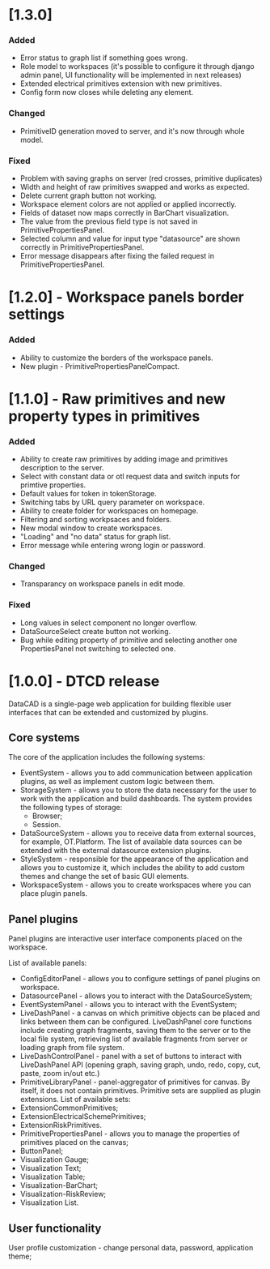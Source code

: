 # [1.3.0]

### Added

- Error status to graph list if something goes wrong.
- Role model to workspaces (it's possible to configure it through django admin panel, UI functionality will be implemented in next releases)
- Extended electrical primitives extension with new primitives.
- Config form now closes while deleting any element.

### Changed

- PrimitiveID generation moved to server, and it's now through whole model.

### Fixed

- Problem with saving graphs on server (red crosses, primitive duplicates)
- Width and height of raw primitives swapped and works as expected.
- Delete current graph button not working.
- Workspace element colors are not applied or applied incorrectly.
- Fields of dataset now maps correctly in BarChart visualization.
- The value from the previous field type is not saved in PrimitivePropertiesPanel.
- Selected column and value for input type "datasource" are shown correctly in PrimitivePropertiesPanel.
- Error message disappears after fixing the failed request in PrimitivePropertiesPanel.

# [1.2.0] - Workspace panels border settings

### Added

- Ability to customize the borders of the workspace panels.
- New plugin - PrimitivePropertiesPanelCompact.

# [1.1.0] - Raw primitives and new property types in primitives

### Added

- Ability to create raw primitives by adding image and primitives description to the server.
- Select with constant data or otl request data and switch inputs for primtive properties.
- Default values for token in tokenStorage.
- Switching tabs by URL query parameter on workspace.
- Ability to create folder for workspaces on homepage.
- Filtering and sorting workpsaces and folders.
- New modal window to create workspaces.
- "Loading" and "no data" status for graph list.
- Error message while entering wrong login or password.

### Changed

- Transparancy on workspace panels in edit mode.

### Fixed

- Long values in select component no longer overflow.
- DataSourceSelect create button not working.
- Bug while editing property of primitive and selecting another one PropertiesPanel not switching to selected one.

# [1.0.0] - DTCD release

DataCAD is a single-page web application for building flexible user interfaces that can be extended and customized by plugins.

## Core systems

The core of the application includes the following systems:

- EventSystem - allows you to add communication between application plugins, as well as implement custom logic between them.
- StorageSystem - allows you to store the data necessary for the user to work with the application and build dashboards. The system provides the following types of storage:
  - Browser;
  - Session.
- DataSourceSystem - allows you to receive data from external sources, for example, OT.Platform. The list of available data sources can be extended with the external datasource extension plugins.
- StyleSystem - responsible for the appearance of the application and allows you to customize it, which includes the ability to add custom themes and change the set of basic GUI elements.
- WorkspaceSystem - allows you to create workspaces where you can place plugin panels.

## Panel plugins

Panel plugins are interactive user interface components placed on the workspace.

List of available panels:

- ConfigEditorPanel - allows you to configure settings of panel plugins on workspace.
- DatasourcePanel - allows you to interact with the DataSourceSystem;
- EventSystemPanel - allows you to interact with the EventSystem;
- LiveDashPanel - a canvas on which primitive objects can be placed and links between them can be configured. LiveDashPanel core functions include creating graph fragments, saving them to the server or to the local file system, retrieving list of available fragments from server or loading graph from file system.
- LiveDashControlPanel - panel with a set of buttons to interact with LiveDashPanel API (opening graph, saving graph, undo, redo, copy, cut, paste, zoom in/out etc.)
- PrimitiveLibraryPanel - panel-aggregator of primitives for canvas. By itself, it does not contain primitives. Primitive sets are supplied as plugin extensions. List of available sets:
- ExtensionCommonPrimitives;
- ExtensionElectricalSchemePrimitives;
- ExtensionRiskPrimitives.
- PrimitivePropertiesPanel - allows you to manage the properties of primitives placed on the canvas;
- ButtonPanel;
- Visualization Gauge;
- Visualization Text;
- Visualization Table;
- Visualization-BarChart;
- Visualization-RiskReview;
- Visualization List.

## User functionality

User profile customization - change personal data, password, application theme;
